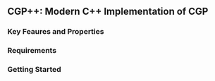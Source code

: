 ## CGP++: Modern C++ Implementation of CGP

### Key Feaures and Properties

### Requirements

### Getting Started

